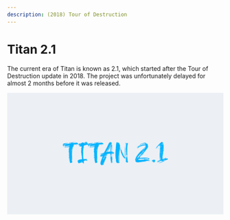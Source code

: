 ```yaml
---
description: (2018) Tour of Destruction
---
```


# Titan 2.1

The current era of Titan is known as 2.1, which started after the Tour of Destruction update in 2018. The project was unfortunately delayed for almost 2 months before it was released.

![](../../.gitbook/assets/titan2.1.png)

